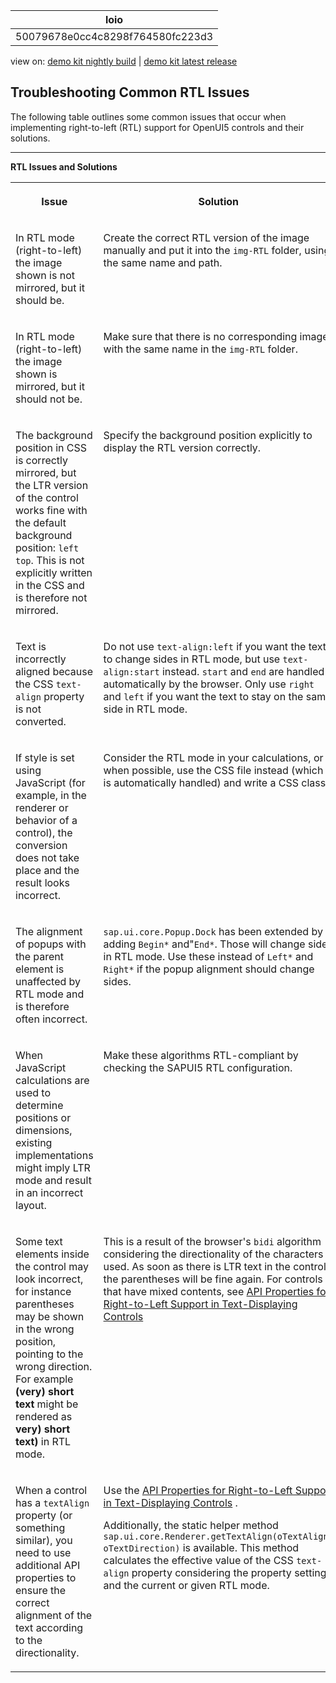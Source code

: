 <!-- loio50079678e0cc4c8298f764580fc223d3 -->

| loio |
| -----|
| 50079678e0cc4c8298f764580fc223d3 |

<div id="loio">

view on: [demo kit nightly build](https://sdk.openui5.org/nightly/#/topic/50079678e0cc4c8298f764580fc223d3) | [demo kit latest release](https://sdk.openui5.org/topic/50079678e0cc4c8298f764580fc223d3)</div>

## Troubleshooting Common RTL Issues

The following table outlines some common issues that occur when implementing right-to-left \(RTL\) support for OpenUI5 controls and their solutions.

***

**RTL Issues and Solutions**


<table>
<tr>
<th valign="top">

Issue

</th>
<th valign="top">

Solution

</th>
</tr>
<tr>
<td valign="top">

In RTL mode \(right-to-left\) the image shown is not mirrored, but it should be.

</td>
<td valign="top">

Create the correct RTL version of the image manually and put it into the `img-RTL` folder, using the same name and path.

</td>
</tr>
<tr>
<td valign="top">

In RTL mode \(right-to-left\) the image shown is mirrored, but it should not be.

</td>
<td valign="top">

Make sure that there is no corresponding image with the same name in the `img-RTL` folder.

</td>
</tr>
<tr>
<td valign="top">

The background position in CSS is correctly mirrored, but the LTR version of the control works fine with the default background position: `left top`. This is not explicitly written in the CSS and is therefore not mirrored.

</td>
<td valign="top">

Specify the background position explicitly to display the RTL version correctly.

</td>
</tr>
<tr>
<td valign="top">

Text is incorrectly aligned because the CSS `text-align` property is not converted.

</td>
<td valign="top">

Do not use `text-align:left` if you want the text to change sides in RTL mode, but use `text-align:start` instead. `start` and `end` are handled automatically by the browser. Only use `right` and `left` if you want the text to stay on the same side in RTL mode.

</td>
</tr>
<tr>
<td valign="top">

If style is set using JavaScript \(for example, in the renderer or behavior of a control\), the conversion does not take place and the result looks incorrect.

</td>
<td valign="top">

Consider the RTL mode in your calculations, or when possible, use the CSS file instead \(which is automatically handled\) and write a CSS class.

</td>
</tr>
<tr>
<td valign="top">

The alignment of popups with the parent element is unaffected by RTL mode and is therefore often incorrect.

</td>
<td valign="top">

`sap.ui.core.Popup.Dock` has been extended by adding `Begin*` and"`End*`. Those will change sides in RTL mode. Use these instead of `Left*` and `Right*` if the popup alignment should change sides.

</td>
</tr>
<tr>
<td valign="top">

When JavaScript calculations are used to determine positions or dimensions, existing implementations might imply LTR mode and result in an incorrect layout.

</td>
<td valign="top">

Make these algorithms RTL-compliant by checking the SAPUI5 RTL configuration.

</td>
</tr>
<tr>
<td valign="top">

Some text elements inside the control may look incorrect, for instance parentheses may be shown in the wrong position, pointing to the wrong direction. For example **\(very\) short text** might be rendered as **very\) short text\)** in RTL mode.

</td>
<td valign="top">

This is a result of the browser's `bidi` algorithm considering the directionality of the characters used. As soon as there is LTR text in the control, the parentheses will be fine again. For controls that have mixed contents, see [API Properties for Right-to-Left Support in Text-Displaying Controls](API_Properties_for_Right_to_Left_Support_in_Text_Displaying_Controls_7e7cd0a.md) 

</td>
</tr>
<tr>
<td valign="top">

When a control has a `textAlign` property \(or something similar\), you need to use additional API properties to ensure the correct alignment of the text according to the directionality.

</td>
<td valign="top">

Use the [API Properties for Right-to-Left Support in Text-Displaying Controls](API_Properties_for_Right_to_Left_Support_in_Text_Displaying_Controls_7e7cd0a.md) .

Additionally, the static helper method `sap.ui.core.Renderer.getTextAlign(oTextAlign, oTextDirection)` is available. This method calculates the effective value of the CSS `text-align` property considering the property setting and the current or given RTL mode.

</td>
</tr>
</table>

